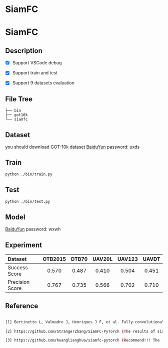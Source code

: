 # SiamFC

# SiamFC

## Description

- [x] Support VSCode debug

- [x] Support train and test

- [x] Support 9 datasets evaluation

## File Tree
```
├── bin
├── got10k
└── siamfc
```

## Dataset

you should download GOT-10k dataset [BaiduYun](https://pan.baidu.com/s/172oiQPA_Ky2iujcW5Irlow) password: uxds

## Train
```bash
python ./bin/train.py
```
## Test
```bash
python ./bin/test.py
```

## Model

[BaiduYun](https://pan.baidu.com/s/1dnsB5MzVTKMzBFr7_-6C4Q) password: wxwh

##  Experiment
| Dataset       |  OTB2015         |     DTB70        | UAV20L    | UAV123 |UAVDT|
|:-----------   |:----------------:|:----------------:|:--------:|:------:|:-----:|
| Success Score       | 0.570            |  0.487        |0.410|0.504|0.451|
| Precision Score     | 0.767           |  0.735         |0.566|0.702|0.710|

## Reference
```bash

[1] Bertinetto L, Valmadre J, Henriques J F, et al. Fully-convolutional siamese networks for object tracking. European conference on computer vision. Springer, Cham, 2016: 850-865.
		
[2] https://github.com/StrangerZhang/SiamFC-PyTorch (The results of siamfc with VID dataset)    

[3] https://github.com/huanglianghua/siamfc-pytorch (Recommend!!! The  results of siamfc with GOT dataset are better than official )
```



